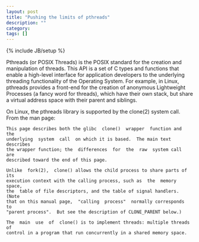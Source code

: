 ```yaml
---
layout: post
title: "Pushing the limits of pthreads"
description: ""
category: 
tags: []
---
```

{% include JB/setup %}

Pthreads (or POSIX Threads) is the POSIX standard for the creation and
manipulation of threads. This API is a set of C types and functions that
enable a high-level interface for application developers to the
underlying threading functionality of the Operating System. For example,
in Linux, pthreads provides a front-end for the creation of anonymous
Lightweight Processes (a fancy word for threads), which have their own
stack, but share a virtual address space with their parent and siblings.

<!--break-->

On Linux, the pthreads library is supported by the clone(2) system call.
From the man page:


    This page describes both the glibc  clone()  wrapper  function and  the
    underlying  system  call  on which it is based.  The main text describes
    the wrapper function; the  differences  for  the  raw  system call  are
    described toward the end of this page.

    Unlike  fork(2),  clone() allows the child process to share parts of its
    execution context with the calling process, such as  the  memory space,
    the  table of file descriptors, and the table of signal handlers.  (Note
    that on this manual page,  "calling  process"  normally corresponds  to
    "parent process".  But see the description of CLONE_PARENT below.)

    The  main  use  of  clone() is to implement threads: multiple threads of
    control in a program that run concurrently in a shared memory space.


